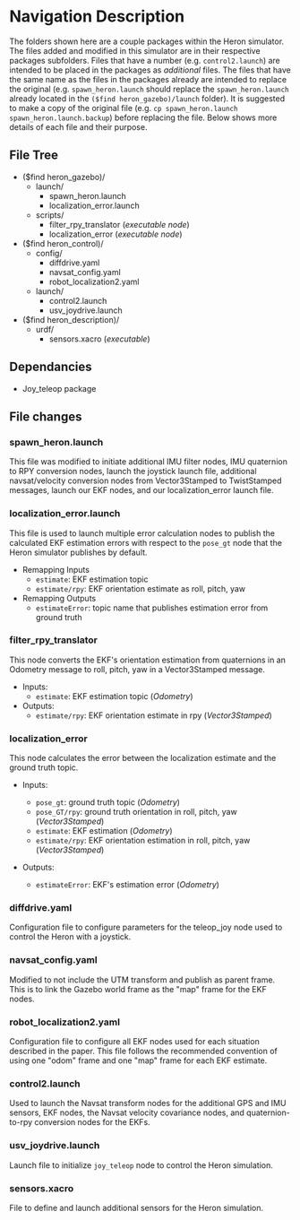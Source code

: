 # Navigation Description 
The folders shown here are a couple packages within the Heron simulator. The files added and modified in this simulator are in their respective packages subfolders. Files that have a number (e.g. `control2.launch`) are intended to be placed in the packages as *additional* files. The files that have the same name as the files in the packages already are intended to replace the original (e.g. `spawn_heron.launch` should replace the `spawn_heron.launch` already located in the `($find heron_gazebo)/launch` folder). It is suggested to make a copy of the original file (e.g. `cp spawn_heron.launch spawn_heron.launch.backup`) before replacing the file. Below shows more details of each file and their purpose.

## File Tree

- ($find heron_gazebo)/
    - launch/
        - spawn_heron.launch
        - localization_error.launch
    - scripts/
        - filter_rpy_translator (*executable node*)
        - localization_error (*executable node*)
- ($find heron_control)/
    - config/
        - diffdrive.yaml 
        - navsat_config.yaml
        - robot_localization2.yaml
    - launch/
        - control2.launch
        - usv_joydrive.launch
- ($find heron_description)/ 
    - urdf/
        - sensors.xacro (*executable*)

## Dependancies
- Joy_teleop package

## File changes 

### spawn_heron.launch
This file was modified to initiate additional IMU filter nodes, IMU quaternion to RPY conversion nodes, launch the joystick launch file, additional navsat/velocity conversion nodes from Vector3Stamped to TwistStamped messages, launch our EKF nodes, and our localization_error launch file. 

### localization_error.launch 
This file is used to launch multiple error calculation nodes to publish the calculated EKF estimation errors with respect to the `pose_gt` node that the Heron simulator publishes by default. 

- Remapping Inputs
    - `estimate`: EKF estimation topic 
    - `estimate/rpy`: EKF orientation estimate as roll, pitch, yaw 
- Remapping Outputs
    - `estimateError`: topic name that publishes estimation error from ground truth

### filter_rpy_translator
This node converts the EKF's orientation estimation from quaternions in an Odometry message to roll, pitch, yaw in a Vector3Stamped message. 

- Inputs:
    - `estimate`: EKF estimation topic (*Odometry*)
- Outputs:
    - `estimate/rpy`: EKF orientation estimate in rpy (*Vector3Stamped*)

### localization_error
This node calculates the error between the localization estimate and the ground truth topic. 

- Inputs:
    - `pose_gt`: ground truth topic (*Odometry*)
    - `pose_GT/rpy`: ground truth orientation in roll, pitch, yaw (*Vector3Stamped*)
    - `estimate`: EKF estimation (*Odometry*)
    - `estimate/rpy`: EKF orientation estimation in roll, pitch, yaw (*Vector3Stamped*)

- Outputs:
    - `estimateError`: EKF's estimation error (*Odometry*)

### diffdrive.yaml 
Configuration file to configure parameters for the teleop_joy node used to control the Heron with a joystick. 

### navsat_config.yaml 
Modified to not include the UTM transform and publish as parent frame. This is to link the Gazebo world frame as the "map" frame for the EKF nodes. 

### robot_localization2.yaml 
Configuration file to configure all EKF nodes used for each situation described in the paper. This file follows the recommended convention of using one "odom" frame and one "map" frame for each EKF estimate. 

### control2.launch
Used to launch the Navsat transform nodes for the additional GPS and IMU sensors, EKF nodes, the Navsat velocity covariance nodes, and quaternion-to-rpy conversion nodes for the EKFs. 

### usv_joydrive.launch
Launch file to initialize `joy_teleop` node to control the Heron simulation. 

### sensors.xacro
File to define and launch additional sensors for the Heron simulation.